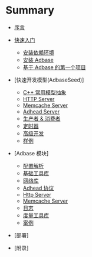 # Summary

* [序言](README.md)
* [快速入门](quick_start.md)
	- [安装依赖环境](basic/install_dep.md)
	- [安装 Adbase](basic/install.md)
	- [基于 Adbase 的第一个项目](basic/project_struct.md)

* [快速开发模型(AdbaseSeed)]
	- [C++ 常用模型抽象](seed/abstract.md)
	- [HTTP Server](seed/http_server.md)
	- [Memcache Server](seed/memcache_server.md)
	- [Adhead Server](seed/adhead_server.md)
	- [生产者 & 消费者](seed/producer_consumer.md)
	- [定时器](seed/timer.md)
	- [高级开发](seed/advanced.md)
	- [样例](seed/example.md)

* [Adbase 模块] 
	- [配置解析](adbase/config.md)
	- [基础工具库](adbase/utility.md)
	- [网络库](adbase/net.md)
	- [Adhead 协议](adbase/adhead.md)
	- [Http Server](adbase/http_server.md)
	- [Memcache Server](adbase/memcache_server.md)
	- [日志](adbase/logging.md)
	- [度量工具库](adbase/metrics.md)
	- [案例](adbase/example.md)

* [部署]
* [附录]
